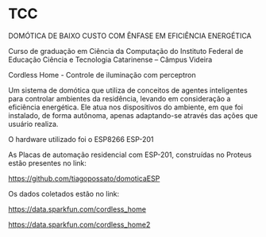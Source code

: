 # TCC
DOMÓTICA DE BAIXO CUSTO COM ÊNFASE EM EFICIÊNCIA ENERGÉTICA

Curso  de  graduação  em  Ciência  da  Computação do Instituto Federal de Educação Ciência e Tecnologia Catarinense – Câmpus Videira 

Cordless Home - Controle de iluminação com perceptron

Um sistema de domótica que utiliza de conceitos de agentes inteligentes para controlar ambientes da residência, 
levando em consideração a eficiência energética. 
Ele atua nos dispositivos do ambiente, em que foi instalado, de forma autônoma, apenas adaptando-se através das ações que usuário realiza.

O hardware utilizado foi o ESP8266 ESP-201

As Placas de automação residencial com ESP-201, construídas no Proteus estão presentes no link:

https://github.com/tiagopossato/domoticaESP

Os dados coletados estão no link:

https://data.sparkfun.com/cordless_home

https://data.sparkfun.com/cordless_home2





